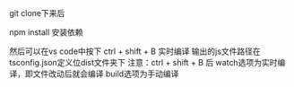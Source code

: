 <!-- F5 - 开始调试、继续执行
cmd(ctrl) + shift + F5 - 重启
shift + F5 - 结束调试
F9 - 添加断点
F10 - 单步跳过
F11 - 单步调试
shift + f11 - 单步跳出 -->

git clone下来后

npm install 安装依赖

然后可以在vs code中按下 ctrl + shift + B 实时编译
输出的js文件路径在tsconfig.json定义位dist文件夹下
注意：ctrl + shift + B 后 watch选项为实时编译，即文件改动后就会编译
build选项为手动编译
